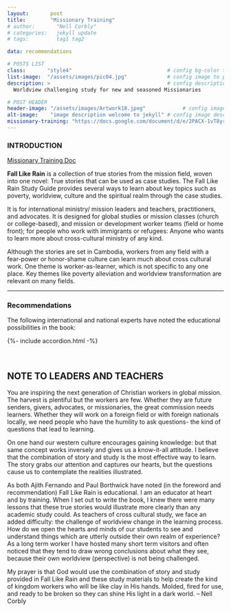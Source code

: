 ```yaml
---
layout:       post
title:        "Missionary Training"
# author:       "Nell Corbly"
# categories:   jekyll update
# tags:         tag1 tag2

data: recommendations

# POSTS LIST
class:       "style4"                               # config bg-color to post list card (1..6)
list-image:  "/assets/images/pic04.jpg"             # config image to post list card (1..6)
description: >                                      # config description to post list card
  Worldview challenging study for new and seasoned Missionaries

# POST HEADER
header-image: "/assets/images/Artwork18.jpeg"            # config image to post header
alt-image:    "image description welcome to jekyll" # config image description to alt att.
missionary-training: "https://docs.google.com/document/d/e/2PACX-1vT8yrJmdwvkHJl-g2Zk8YvroB96rN-OqKpEWTDANh8BwMROZUY5rR042_LWq8-XuOul4QiYYrNLwnkH/pub"
---
```

### INTRODUCTION

<div class="4u 12u$(medium)">
  <a href="{{ page.missionary-training}}" target="_blank" class="button special fit">Missionary Training Doc</a>
</div>

**Fall Like Rain** is a collection of true stories from the mission field, woven into one novel: 
True stories that can be used as case studies. The Fall Like Rain Study Guide provides
several ways to learn about key topics such as poverty, worldview, culture and the spiritual
realm through the case studies. 

It is for international ministry/ mission leaders and teachers, practitioners, and advocates.
It is designed for global studies or mission classes (church or college-based), and mission
or development worker teams (field or home front); for people who work with immigrants or
refugees: Anyone who wants to learn more about cross-cultural ministry of any kind.

Although the stories are set in Cambodia, workers from any field with a fear-power or
honor-shame culture can learn much about cross cultural work. One theme is
worker-as-learner, which is not specific to any one place. Key themes like poverty
alleviation and worldview transformation are relevant on many fields.

---

### **Recommendations**
The following international and national experts have noted the educational possibilities in the book:

{%- include accordion.html -%}

<br>

## **NOTE TO LEADERS AND TEACHERS**
You are inspiring the next generation of Christian workers in global mission. The harvest is plentiful but the workers are few. Whether they are future senders, givers, advocates, or missionaries, the great commission needs learners. Whether they will work on a foreign field or with foreign nationals locally, we need people who have the humility to ask questions- the kind of questions that lead to learning.

On one hand our western culture encourages gaining knowledge: but that same concept works inversely and gives us a know-it-all attitude. I believe that the combination of story and study is the most effective way to learn. The story grabs our attention and captures our hearts, but the questions cause us to contemplate the realities illustrated. 

As both Ajith Fernando and Paul Borthwick have noted (in the foreword and recommendation) Fall Like Rain is educational. I am an educator at heart and by training. When I set out to write the book, I knew there were many lessons that these true stories would illustrate more clearly than any academic study could. As teachers of cross cultural study, we face an added difficulty: the challenge of worldview change in the learning process. How do we open the hearts and minds of our students to see and understand things which are utterly outside their own realm of experience? As a long term worker I have hosted many short term visitors and often noticed that they tend to draw wrong conclusions about what they see, because their own worldview (perspective) is not being challenged. 

My prayer is that God would use the combination of story and study provided in Fall Like Rain and these study materials to help create the kind of kingdom workers who will be like clay in His hands. Molded, fired for use, and ready to be broken so they can shine His light in a dark world. – Nell Corbly
